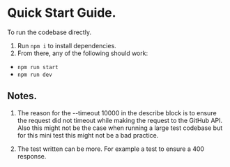 # Quick Start Guide.

To run the codebase directly.

1. Run `npm i` to install dependencies.
2. From there, any of the following should work:
  - `npm run start`
  - `npm run dev`

## Notes.
1. The reason for the --timeout 10000 in the describe block is to ensure the request did not timeout while making the request to the GitHub API. Also this might not be the case when running a large test codebase but for this mini test this might not be a bad practice.

2. The test written can be more. For example a test to ensure a 400 response.